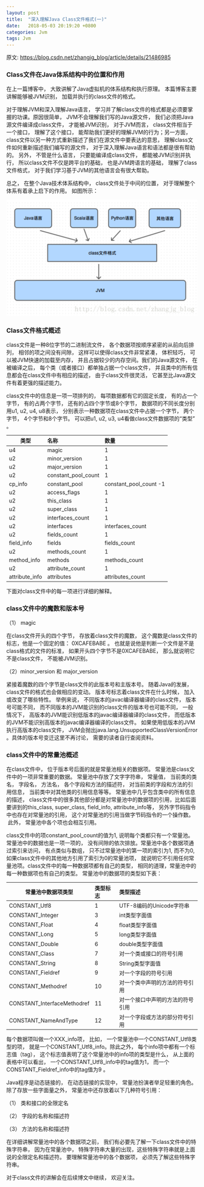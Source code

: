 ```yaml
---
layout: post
title:  "深入理解Java Class文件格式(一)"
date:   2018-05-03 20:19:20 +0800
categories: Jvm
tags: Jvm
---
```


原文: https://blog.csdn.net/zhangjg_blog/article/details/21486985

### Class文件在Java体系结构中的位置和作用

在上一篇博客中， 大致讲解了Java虚拟机的体系结构和执行原理。 本篇博客主要讲解能够被JVM识别， 加载并执行的class文件的格式。

对于理解JVM和深入理解Java语言， 学习并了解class文件的格式都是必须要掌握的功课。原因很简单， JVM不会理解我们写的Java源文件， 我们必须把Java源文件编译成class文件， 才能被JVM识别， 对于JVM而言， class文件相当于一个接口， 理解了这个接口， 能帮助我们更好的理解JVM的行为；另一方面， class文件以另一种方式重新描述了我们在源文件中要表达的意思， 理解class文件如何重新描述我们编写的源文件， 对于深入理解Java语言和语法都是很有帮助的。 另外， 不管是什么语言， 只要能编译成class文件， 都能被JVM识别并执行， 所以class文件不仅是跨平台的基础， 也是JVM跨语言的基础， 理解了class文件格式， 对于我们学习基于JVM的其他语言会有很大帮助。 

总之， 在整个Java技术体系结构中， class文件处于中间的位置， 对于理解整个体系有着承上启下的作用。 如图所示：

<a href="/img/post/jvm/4.png" target="_blank"><img src="/img/post/jvm/4.png" /></a>

### Class文件格式概述

class文件是一种8位字节的二进制流文件， 各个数据项按顺序紧密的从前向后排列， 相邻的项之间没有间隙， 这样可以使得class文件非常紧凑， 体积轻巧， 可以被JVM快速的加载至内存， 并且占据较少的内存空间。我们的Java源文件， 在被编译之后， 每个类（或者接口）都单独占据一个class文件， 并且类中的所有信息都会在class文件中有相应的描述， 由于class文件很灵活， 它甚至比Java源文件有着更强的描述能力。

class文件中的信息是一项一项排列的， 每项数据都有它的固定长度， 有的占一个字节， 有的占两个字节， 还有的占四个字节或8个字节， 数据项的不同长度分别用u1, u2, u4, u8表示， 分别表示一种数据项在class文件中占据一个字节， 两个字节， 4个字节和8个字节。 可以把u1, u2, u3, u4看做class文件数据项的“类型” 。

| 类型     | 名称                | 数量  |
| -------- | :-----              | :---- |
| u4       | magic               | 1     |
| u2       | minor_version       | 1     |
| u2       | major_version       | 1     |
| u2       | constant_pool_count | 1     |
| cp_info  | constant_pool       | constant_pool_count -1 |
| u2       | access_flags        | 1     |
| u2       | this_class          | 1     |
| u2       | super_class         | 1     |
| u2       | interfaces_count    | 1     |
| u2       | interfaces          | interfaces_count |
| u2       | fields_count        | 1     |
| field_info | fields            | fields_count |
| u2       | methods_count       | 1     |
| method_info | methods          | methods_count |
| u2       | attribute_count     | 1     |
| attribute_info | attributes    | attributes_count |

下面对class文件中的每一项进行详细的解释。

### class文件中的魔数和版本号

（1） magic

在class文件开头的四个字节， 存放着class文件的魔数， 这个魔数是class文件的标志，他是一个固定的值： 0XCAFEBABE 。 也就是说他是判断一个文件是不是class格式的文件的标准， 如果开头四个字节不是0XCAFEBABE， 那么就说明它不是class文件， 不能被JVM识别。

（2）minor_version 和 major_version

紧接着魔数的四个字节是class文件的此版本号和主版本号。 随着Java的发展， class文件的格式也会做相应的变动。 版本号标志着class文件在什么时候， 加入或改变了哪些特性。 举例来说， 不同版本的javac编译器编译的class文件， 版本号可能不同， 而不同版本的JVM能识别的class文件的版本号也可能不同， 一般情况下， 高版本的JVM能识别低版本的javac编译器编译的class文件， 而低版本的JVM不能识别高版本的javac编译器编译的class文件。 如果使用低版本的JVM执行高版本的class文件， JVM会抛出java.lang.UnsupportedClassVersionError 。具体的版本号变迁这里不再讨论， 需要的读者自行查阅资料。 

### class文件中的常量池概述

在class文件中， 位于版本号后面的就是常量池相关的数据项。 常量池是class文件中的一项非常重要的数据。 常量池中存放了文字字符串， 常量值， 当前类的类名， 字段名， 方法名， 各个字段和方法的描述符， 对当前类的字段和方法的引用信息， 当前类中对其他类的引用信息等等。 常量池中几乎包含类中的所有信息的描述， class文件中的很多其他部分都是对常量池中的数据项的引用，比如后面要讲到的this_class, super_class, field_info, attribute_info等， 另外字节码指令中也存在对常量池的引用， 这个对常量池的引用当做字节码指令的一个操作数。  此外， 常量池中各个项也会相互引用。

class文件中的项constant_pool_count的值为1, 说明每个类都只有一个常量池。 常量池中的数据也是一项一项的， 没有间隙的依次排放。常量池中各个数据项通过索引来访问， 有点类似与数组， 只不过常量池中的第一项的索引为1, 而不为0, 如果class文件中的其他地方引用了索引为0的常量池项， 就说明它不引用任何常量池项。class文件中的每一种数据项都有自己的类型， 相同的道理，常量池中的每一种数据项也有自己的类型。 常量池中的数据项的类型如下表：

| 常量池中数据项类型 | 类型标志 | 类型描述 |
| --------           | :-----   | :----    |
| CONSTANT_Utf8      | 1        | UTF-8编码的Unicode字符串 |
| CONSTANT_Integer   | 3        | int类型字面值            |
| CONSTANT_Float     | 4        | float类型字面值          |
| CONSTANT_Long      | 5        | long类型字面值           |
| CONSTANT_Double    | 6        | double类型字面值         |
| CONSTANT_Class     | 7        | 对一个类或接口的符号引用 |
| CONSTANT_String    | 8        | String类型字面值 |
| CONSTANT_Fieldref  | 9        | 对一个字段的符号引用 |
| CONSTANT_Methodref | 10       | 对一个类中声明的方法的符号引用 |
| CONSTANT_InterfaceMethodref | 11       | 对一个接口中声明的方法的符号引用 |
| CONSTANT_NameAndType | 12       | 对一个字段或方法的部分符号引用 |

每个数据项叫做一个XXX_info项， 比如， 一个常量池中一个CONSTANT_Utf8类型的项， 就是一个CONSTANT_Utf8_info。除此之外， 每个info项中都有一个标志值（tag）， 这个标志值表明了这个常量池中的info项的类型是什么， 从上面的表格中可以看出， 一个CONSTANT_Utf8_info中的tag值为1， 而一个CONSTANT_Fieldref_info中的tag值为9 。

Java程序是动态链接的， 在动态链接的实现中， 常量池扮演者举足轻重的角色。 除了存放一些字面量之外， 常量池中还存放着以下几种符号引用：

（1） 类和接口的全限定名

（2） 字段的名称和描述符

（3） 方法的名称和描述符

在详细讲解常量池中的各个数据项之前， 我们有必要先了解一下class文件中的特殊字符串， 因为在常量池中， 特殊字符串大量的出现，这些特殊字符串就是上面说的全限定名和描述符。 要理解常量池中的各个数据项， 必须先了解这些特殊字符串。

对于class文件的讲解会在后续博文中继续， 欢迎关注。
